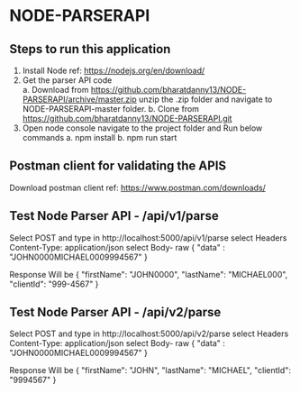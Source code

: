 # NODE-PARSERAPI

## Steps to run this application

1. Install Node ref: https://nodejs.org/en/download/
2. Get the parser API code  
    a. Download from https://github.com/bharatdanny13/NODE-PARSERAPI/archive/master.zip
       unzip the .zip folder and navigate to NODE-PARSERAPI-master folder.
    b. Clone from https://github.com/bharatdanny13/NODE-PARSERAPI.git
4. Open node console navigate to the project folder and Run below commands
    a. npm install
    b. npm run start

## Postman client for validating the APIS

Download postman client ref: https://www.postman.com/downloads/


## Test Node Parser API - /api/v1/parse

Select POST and type in http://localhost:5000/api/v1/parse
select Headers Content-Type: application/json
select Body- raw
{ 
    "data" : "JOHN0000MICHAEL0009994567"
}

Response Will be 
{
    "firstName": "JOHN0000",
    "lastName": "MICHAEL000",
    "clientId": "999-4567"
}

## Test Node Parser API - /api/v2/parse

Select POST and type in http://localhost:5000/api/v2/parse
select Headers Content-Type: application/json
select Body- raw
{ 
    "data" : "JOHN0000MICHAEL0009994567"
}

Response Will be 
{
    "firstName": "JOHN",
    "lastName": "MICHAEL",
    "clientId": "9994567"
}

